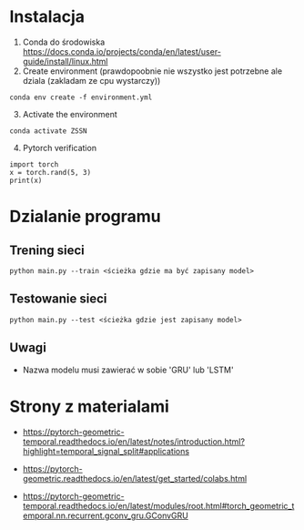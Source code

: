 # Instalacja

1. Conda do środowiska https://docs.conda.io/projects/conda/en/latest/user-guide/install/linux.html
2. Create environment (prawdopoobnie nie wszystko jest potrzebne ale dziala (zakladam ze cpu wystarczy))
```
conda env create -f environment.yml
```
3. Activate the environment
```
conda activate ZSSN
```
4. Pytorch verification
```
import torch
x = torch.rand(5, 3)
print(x)
```
# Dzialanie programu

## Trening sieci
```
python main.py --train <ścieżka gdzie ma być zapisany model>
```

## Testowanie sieci
```
python main.py --test <ścieżka gdzie jest zapisany model>
```
## Uwagi
* Nazwa modelu musi zawierać w sobie 'GRU' lub 'LSTM'

# Strony z materialami

* https://pytorch-geometric-temporal.readthedocs.io/en/latest/notes/introduction.html?highlight=temporal_signal_split#applications

* https://pytorch-geometric.readthedocs.io/en/latest/get_started/colabs.html

* https://pytorch-geometric-temporal.readthedocs.io/en/latest/modules/root.html#torch_geometric_temporal.nn.recurrent.gconv_gru.GConvGRU